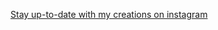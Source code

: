 [Stay up-to-date with my creations on instagram](https://www.instagram.com/mrs.bs.cookies?utm_source=ig_web_button_share_sheet&igsh=dWgyaXl5Ymdwc3E5)
